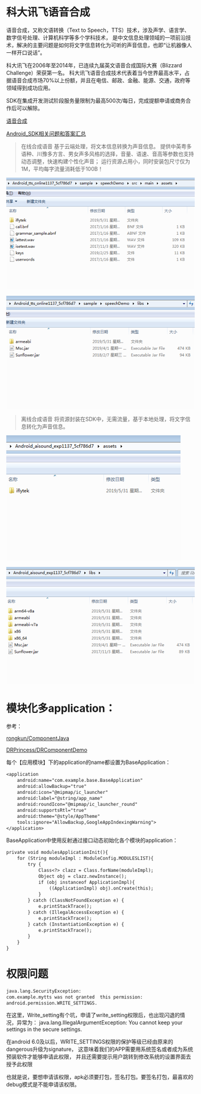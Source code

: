 
# 科大讯飞语音合成

语音合成，又称文语转换（Text to Speech，TTS）技术，涉及声学、语言学、数字信号处理、计算机科学等多个学科技术，
是中文信息处理领域的一项前沿技术，解决的主要问题是如何将文字信息转化为可听的声音信息，也即“让机器像人一样开口说话”。

科大讯飞在2006年至2014年，已连续九届英文语音合成国际大赛（Blizzard Challenge）荣获第一名。
科大讯飞语音合成技术代表着当今世界最高水平，占据语音合成市场70%以上份额，并且在电信、邮政、金融、能源、交通，政府等领域得到成功应用。

SDK在集成开发测试阶段服务量限制为最高500次/每日，完成提额申请或商务合作后可以解除。

[](https://www.xfyun.cn/doccenter/tts)

[语音合成](https://doc.xfyun.cn/msc_android/%E8%AF%AD%E9%9F%B3%E5%90%88%E6%88%90.html)

[Android_SDK相关问题和答案汇总](http://bbs.xfyun.cn/forum.php?mod=viewthread&tid=24442&extra=page%3D1)


> 在线合成语音
基于云端处理，将文本信息转换为声音信息。
提供中英粤多语种、川豫多方言、男女声多风格的选择，音量、语速、音高等参数也支持动态调整，快速构建个性化声音；
运行资源占用小，同时安装包尺寸仅为1M，平均每字流量消耗低于100B！

![](imgs/在线合成语音asset.png)

![](imgs/在线合成语音lib.png)


> 离线合成语音
将资源封装在SDK中，无需流量，基于本地处理，将文字信息转化为声音信息。

![](imgs/离线合成语音asset.png)

![](imgs/离线合成语音lib.png)


# 模块化多application：

参考：

[rongkun/ComponentJava](https://github.com/rongkun/ComponentJava)

[ DRPrincess/DRComponentDemo](https://github.com/DRPrincess/DRComponentDemo)


每个【应用模块】下的application的name都设置为BaseApplication：
``` 
<application
    android:name="com.example.base.BaseApplication"
    android:allowBackup="true"
    android:icon="@mipmap/ic_launcher"
    android:label="@string/app_name"
    android:roundIcon="@mipmap/ic_launcher_round"
    android:supportsRtl="true"
    android:theme="@style/AppTheme"
    tools:ignore="AllowBackup,GoogleAppIndexingWarning">
</application>
```
BaseApplication中使用反射通过接口动态初始化各个模块的application：
``` 
private void modulesApplicationInit(){
    for (String moduleImpl : ModuleConfig.MODULESLIST){
        try {
            Class<?> clazz = Class.forName(moduleImpl);
            Object obj = clazz.newInstance();
            if (obj instanceof ApplicationImpl){
                ((ApplicationImpl) obj).onCreate(this);
            }
        } catch (ClassNotFoundException e) {
            e.printStackTrace();
        } catch (IllegalAccessException e) {
            e.printStackTrace();
        } catch (InstantiationException e) {
            e.printStackTrace();
        }
    }
}
```

# 权限问题

``` 
java.lang.SecurityException: 
com.example.mytts was not granted  this permission: 
android.permission.WRITE_SETTINGS.
```

在这里，Write_setting有个坑，申请了write_setting权限后，也出现闪退的情况，异常为：
java.lang.IllegalArgumentException: You cannot keep your settings in the secure settings.

在android 6.0及以后，WRITE_SETTINGS权限的保护等级已经由原来的dangerous升级为signature，
这意味着我们的APP需要用系统签名或者成为系统预装软件才能够申请此权限，
并且还需要提示用户跳转到修改系统的设置界面去授予此权限

也就是说，要想申请该权限，apk必须要打包，签名打包。要签名打包，最喜欢的debug模式是不能申请该权限。













